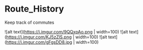 # Route_History
Keep track of commutes

![alt text](https://i.imgur.com/9QQxpAo.png | width=100)
![alt text](https://i.imgur.com/KJ5zZlS.png | width=100)
![alt text](https://i.imgur.com/gFgsDD8.jpg | width=100)
